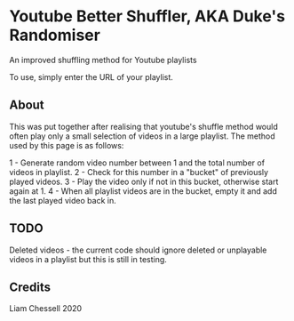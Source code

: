# Youtube Better Shuffler, AKA Duke's Randomiser
An improved shuffling method for Youtube playlists

To use, simply enter the URL of your playlist. 

## About
This was put together after realising that youtube's shuffle method would often play only a small selection of videos in a large playlist. The method used by this page is as follows:

1 - Generate random video number between 1 and the total number of videos in playlist.
2 - Check for this number in a "bucket" of previously played videos. 
3 - Play the video only if not in this bucket, otherwise start again at 1.
4 - When all playlist videos are in the bucket, empty it and add the last played video back in.

## TODO
Deleted videos - the current code should ignore deleted or unplayable videos in a playlist but this is still in testing.

## Credits
Liam Chessell 2020
